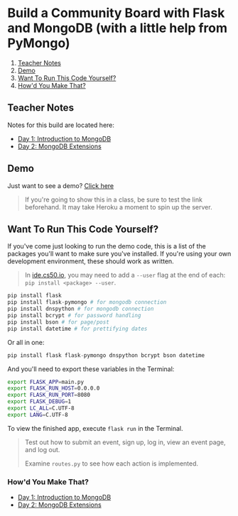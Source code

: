 # Build a Community Board with Flask and MongoDB (with a little help from PyMongo)

1. [Teacher Notes](#teacher-notes)
2. [Demo](#demo)
3. [Want To Run This Code Yourself?](#want-to-run-this-code-yourself)
4. [How'd You Make That?](#howd-you-make-that)

## Teacher Notes

Notes for this build are located here:
- [Day 1: Introduction to MongoDB](https://github.com/upperlinecode/Upperline-Content-Master-Repo/blob/master/python-teacher-guide/lecture-guides/day-9-databases-intro.md)
- [Day 2: MongoDB Extensions](https://github.com/upperlinecode/Upperline-Content-Master-Repo/blob/master/python-teacher-guide/lecture-guides/day-10-databases-advanced.md)

## Demo

Just want to see a demo? [Click here](https://upperline-community-board.herokuapp.com/)

> If you're going to show this in a class, be sure to test the link beforehand. It may take Heroku a moment to spin up the server.

## Want To Run This Code Yourself?

If you've come just looking to run the demo code, this is a list of the packages you'll want to make sure you've installed. If you're using your own development environment, these should work as written.

> In [ide.cs50.io](https://ide.cs50.io), you may need to add a `--user` flag at the end of each: `pip install <package> --user`. 

```python
pip install flask
pip install flask-pymongo # for mongodb connection
pip install dnspython # for mongodb connection
pip install bcrypt # for password handling
pip install bson # for page/post
pip install datetime # for prettifying dates
```

Or all in one:

```python
pip install flask flask-pymongo dnspython bcrypt bson datetime
```

And you'll need to export these variables in the Terminal:

```bash
export FLASK_APP=main.py
export FLASK_RUN_HOST=0.0.0.0
export FLASK_RUN_PORT=8080
export FLASK_DEBUG=1
export LC_ALL=C.UTF-8
export LANG=C.UTF-8
```

To view the finished app, execute `flask run` in the Terminal.

> Test out how to submit an event, sign up, log in, view an event page, and log out.
> 
> Examine `routes.py` to see how each action is implemented.

### How'd You Make That?

- [Day 1: Introduction to MongoDB](https://github.com/upperlinecode/Upperline-Content-Master-Repo/blob/master/python-teacher-guide/lecture-guides/day-9-databases-intro.md)
- [Day 2: MongoDB Extensions](https://github.com/upperlinecode/Upperline-Content-Master-Repo/blob/master/python-teacher-guide/lecture-guides/day-10-databases-advanced.md)
